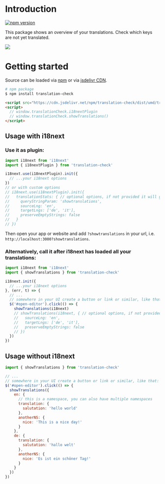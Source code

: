 # Introduction

[![npm version](https://img.shields.io/npm/v/translation-check.svg?style=flat-square)](https://www.npmjs.com/package/translation-check)

This package shows an overview of your translations. Check which keys are not yet translated.

![](preview.jpg)

# Getting started

Source can be loaded via [npm](https://www.npmjs.com/package/translation-check) or via [jsdelivr CDN](https://cdn.jsdelivr.net/npm/translation-check/dist/umd/translationCheck.js).

```bash
# npm package
$ npm install translation-check
```

```html
<script src="https://cdn.jsdelivr.net/npm/translation-check/dist/umd/translationCheck.min.js" ></script>
<script>
  // window.translationCheck.i18nextPlugin
  // window.translationCheck.showTranslations()
</script>
```


## Usage with i18next

### Use it as plugin:

```js
import i18next from 'i18next'
import { i18nextPlugin } from 'translation-check'

i18next.use(i18nextPlugin).init({
  // ...your i18next options
})
// or with custom options
// i18next.use(i18nextPlugin).init({
//   translationStats: { // optional options, if not provided it will guess based on your i18next config
//     queryStringParam: 'showtranslations',
//     sourceLng: 'en',
//     targetLngs: ['de', 'it'],
//     preserveEmptyStrings: false
//   }
// })
```

Then open your app or website and add `?showtranslations` in your url, i.e. `http://localhost:3000?showtranslations`.


### Alternatively, call it after i18next has loaded all your translations:

```js
import i18next from 'i18next'
import { showTranslations } from 'translation-check'

i18next.init({
  // ...your i18next options
}, (err, t) => {
  // ...
  // somewhere in your UI create a button or link or similar, like that:
  $('#open-editor').click(() => {
    showTranslations(i18next)
    // showTranslations(i18next, { // optional options, if not provided it will guess based on your i18next config
    //   sourceLng: 'en',
    //   targetLngs: ['de', 'it'],
    //   preserveEmptyStrings: false
    // }) 
  })
})
```


## Usage without i18next

```js
import { showTranslations } from 'translation-check'

// ...
// somewhere in your UI create a button or link or similar, like that:
$('#open-editor').click(() => {
  showTranslations({
    en: {
      // this is a namespace, you can also have multiple namespaces
      translation: {
        salutation: 'hello world'
      },
      anotherNS: {
        nice: 'This is a nice day!'
      }
    },
    de: {
      translation: {
        salutation: 'hallo welt'
      },
      anotherNS: {
        nice: 'Es ist ein schöner Tag!'
      }
    }
  })
})
```
